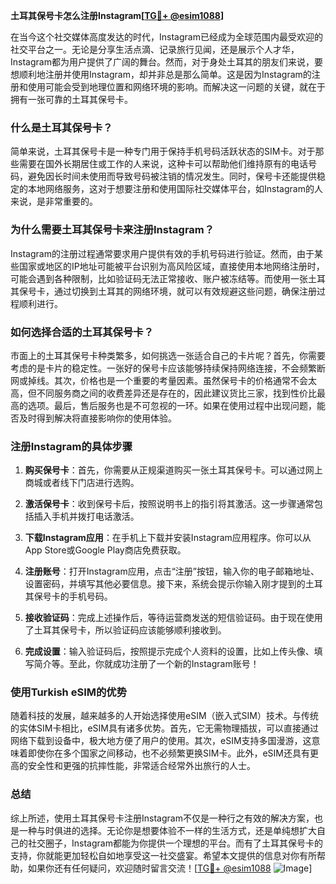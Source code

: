 **土耳其保号卡怎么注册Instagram[[TG💪+ @esim1088](https://t.me/s/esim1088)]**

在当今这个社交媒体高度发达的时代，Instagram已经成为全球范围内最受欢迎的社交平台之一。无论是分享生活点滴、记录旅行见闻，还是展示个人才华，Instagram都为用户提供了广阔的舞台。然而，对于身处土耳其的朋友们来说，要想顺利地注册并使用Instagram，却并非总是那么简单。这是因为Instagram的注册和使用可能会受到地理位置和网络环境的影响。而解决这一问题的关键，就在于拥有一张可靠的土耳其保号卡。

### 什么是土耳其保号卡？

简单来说，土耳其保号卡是一种专门用于保持手机号码活跃状态的SIM卡。对于那些需要在国外长期居住或工作的人来说，这种卡可以帮助他们维持原有的电话号码，避免因长时间未使用而导致号码被注销的情况发生。同时，保号卡还能提供稳定的本地网络服务，这对于想要注册和使用国际社交媒体平台，如Instagram的人来说，是非常重要的。

### 为什么需要土耳其保号卡来注册Instagram？

Instagram的注册过程通常要求用户提供有效的手机号码进行验证。然而，由于某些国家或地区的IP地址可能被平台识别为高风险区域，直接使用本地网络注册时，可能会遇到各种限制，比如验证码无法正常接收、账户被冻结等。而使用一张土耳其保号卡，通过切换到土耳其的网络环境，就可以有效规避这些问题，确保注册过程顺利进行。

### 如何选择合适的土耳其保号卡？

市面上的土耳其保号卡种类繁多，如何挑选一张适合自己的卡片呢？首先，你需要考虑的是卡片的稳定性。一张好的保号卡应该能够持续保持网络连接，不会频繁断网或掉线。其次，价格也是一个重要的考量因素。虽然保号卡的价格通常不会太高，但不同服务商之间的收费差异还是存在的，因此建议货比三家，找到性价比最高的选项。最后，售后服务也是不可忽视的一环。如果在使用过程中出现问题，能否及时得到解决将直接影响你的使用体验。

### 注册Instagram的具体步骤

1. **购买保号卡**：首先，你需要从正规渠道购买一张土耳其保号卡。可以通过网上商城或者线下门店进行选购。
   
2. **激活保号卡**：收到保号卡后，按照说明书上的指引将其激活。这一步骤通常包括插入手机并拨打电话激活。

3. **下载Instagram应用**：在手机上下载并安装Instagram应用程序。你可以从App Store或Google Play商店免费获取。

4. **注册账号**：打开Instagram应用，点击“注册”按钮，输入你的电子邮箱地址、设置密码，并填写其他必要信息。接下来，系统会提示你输入刚才提到的土耳其保号卡的手机号码。

5. **接收验证码**：完成上述操作后，等待运营商发送的短信验证码。由于现在使用了土耳其保号卡，所以验证码应该能够顺利接收到。

6. **完成设置**：输入验证码后，按照提示完成个人资料的设置，比如上传头像、填写简介等。至此，你就成功注册了一个新的Instagram账号！

### 使用Turkish eSIM的优势

随着科技的发展，越来越多的人开始选择使用eSIM（嵌入式SIM）技术。与传统的实体SIM卡相比，eSIM具有诸多优势。首先，它无需物理插拔，可以直接通过网络下载到设备中，极大地方便了用户的使用。其次，eSIM支持多国漫游，这意味着即使你在多个国家之间移动，也不必频繁更换SIM卡。此外，eSIM还具有更高的安全性和更强的抗摔性能，非常适合经常外出旅行的人士。

### 总结

综上所述，使用土耳其保号卡注册Instagram不仅是一种行之有效的解决方案，也是一种与时俱进的选择。无论你是想要体验不一样的生活方式，还是单纯想扩大自己的社交圈子，Instagram都能为你提供一个理想的平台。而有了土耳其保号卡的支持，你就能更加轻松自如地享受这一社交盛宴。希望本文提供的信息对你有所帮助，如果你还有任何疑问，欢迎随时留言交流！[[TG💪+ @esim1088](https://t.me/s/esim1088) ![Image](https://i.postimg.cc/4NQfJmqS/Snipaste-2025-05-13-00-14-12.png)]